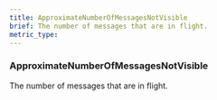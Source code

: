 ```yaml
---
title: ApproximateNumberOfMessagesNotVisible
brief: The number of messages that are in flight.
metric_type:
---
```

### ApproximateNumberOfMessagesNotVisible

The number of messages that are in flight.
